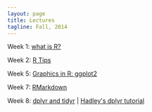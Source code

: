 ```yaml
---
layout: page
title: Lectures
tagline: Fall, 2014
---
```



Week 1: [what is R?](../lectures/week1/week1_WhatIsR.pdf) 

Week 2: [R Tips](../lectures/week2/r_tips.pdf)

Week 5: [Graphics in R: ggplot2](../lectures/week5/ggplot2.pdf)

Week 7: [RMarkdown](../lectures/week7/week7_rmarkdown.Rpres)

Week 8: [dplyr and tidyr](../lectures/week8/dplyr.pdf) | [Hadley's dplyr tutorial](https://www.dropbox.com/sh/i8qnluwmuieicxc/AAAgt9tIKoIm7WZKIyK25lh6a)


